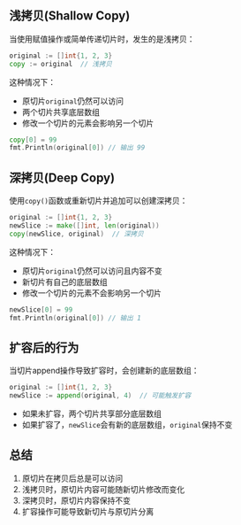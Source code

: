 ## 浅拷贝(Shallow Copy)

当使用赋值操作或简单传递切片时，发生的是浅拷贝：

```go
original := []int{1, 2, 3}
copy := original  // 浅拷贝
```

这种情况下：

-   原切片`original`仍然可以访问
-   两个切片共享底层数组
-   修改一个切片的元素会影响另一个切片

```go
copy[0] = 99
fmt.Println(original[0]) // 输出 99
```

## 深拷贝(Deep Copy)

使用`copy()`函数或重新切片并追加可以创建深拷贝：

```go
original := []int{1, 2, 3}
newSlice := make([]int, len(original))
copy(newSlice, original)  // 深拷贝
```

这种情况下：

-   原切片`original`仍然可以访问且内容不变
-   新切片有自己的底层数组
-   修改一个切片的元素不会影响另一个切片

```go
newSlice[0] = 99
fmt.Println(original[0]) // 输出 1
```

## 扩容后的行为

当切片append操作导致扩容时，会创建新的底层数组：


```go
original := []int{1, 2, 3}
newSlice := append(original, 4)  // 可能触发扩容
```

-   如果未扩容，两个切片共享部分底层数组
-   如果扩容了，`newSlice`会有新的底层数组，`original`保持不变

## 总结

1.  原切片在拷贝后总是可以访问
1.  浅拷贝时，原切片内容可能随新切片修改而变化
1.  深拷贝时，原切片内容保持不变
1.  扩容操作可能导致新切片与原切片分离
